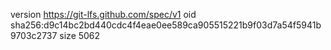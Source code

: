 version https://git-lfs.github.com/spec/v1
oid sha256:d9c14bc2bd440cdc4f4eae0ee589ca905515221b9f03d7a54f5941b9703c2737
size 5062
